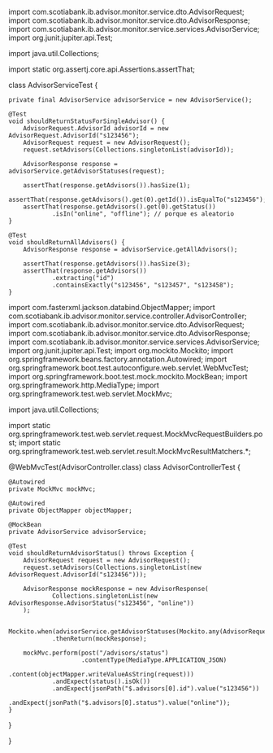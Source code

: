 import com.scotiabank.ib.advisor.monitor.service.dto.AdvisorRequest;
import com.scotiabank.ib.advisor.monitor.service.dto.AdvisorResponse;
import com.scotiabank.ib.advisor.monitor.service.services.AdvisorService;
import org.junit.jupiter.api.Test;

import java.util.Collections;

import static org.assertj.core.api.Assertions.assertThat;

class AdvisorServiceTest {

    private final AdvisorService advisorService = new AdvisorService();

    @Test
    void shouldReturnStatusForSingleAdvisor() {
        AdvisorRequest.AdvisorId advisorId = new AdvisorRequest.AdvisorId("s123456");
        AdvisorRequest request = new AdvisorRequest();
        request.setAdvisors(Collections.singletonList(advisorId));

        AdvisorResponse response = advisorService.getAdvisorStatuses(request);

        assertThat(response.getAdvisors()).hasSize(1);
        assertThat(response.getAdvisors().get(0).getId()).isEqualTo("s123456");
        assertThat(response.getAdvisors().get(0).getStatus())
                .isIn("online", "offline"); // porque es aleatorio
    }

    @Test
    void shouldReturnAllAdvisors() {
        AdvisorResponse response = advisorService.getAllAdvisors();

        assertThat(response.getAdvisors()).hasSize(3);
        assertThat(response.getAdvisors())
                .extracting("id")
                .containsExactly("s123456", "s123457", "s123458");
    }







import com.fasterxml.jackson.databind.ObjectMapper;
import com.scotiabank.ib.advisor.monitor.service.controller.AdvisorController;
import com.scotiabank.ib.advisor.monitor.service.dto.AdvisorRequest;
import com.scotiabank.ib.advisor.monitor.service.dto.AdvisorResponse;
import com.scotiabank.ib.advisor.monitor.service.services.AdvisorService;
import org.junit.jupiter.api.Test;
import org.mockito.Mockito;
import org.springframework.beans.factory.annotation.Autowired;
import org.springframework.boot.test.autoconfigure.web.servlet.WebMvcTest;
import org.springframework.boot.test.mock.mockito.MockBean;
import org.springframework.http.MediaType;
import org.springframework.test.web.servlet.MockMvc;

import java.util.Collections;

import static org.springframework.test.web.servlet.request.MockMvcRequestBuilders.post;
import static org.springframework.test.web.servlet.result.MockMvcResultMatchers.*;

@WebMvcTest(AdvisorController.class)
class AdvisorControllerTest {

    @Autowired
    private MockMvc mockMvc;

    @Autowired
    private ObjectMapper objectMapper;

    @MockBean
    private AdvisorService advisorService;

    @Test
    void shouldReturnAdvisorStatus() throws Exception {
        AdvisorRequest request = new AdvisorRequest();
        request.setAdvisors(Collections.singletonList(new AdvisorRequest.AdvisorId("s123456")));

        AdvisorResponse mockResponse = new AdvisorResponse(
                Collections.singletonList(new AdvisorResponse.AdvisorStatus("s123456", "online"))
        );

        Mockito.when(advisorService.getAdvisorStatuses(Mockito.any(AdvisorRequest.class)))
                .thenReturn(mockResponse);

        mockMvc.perform(post("/advisors/status")
                        .contentType(MediaType.APPLICATION_JSON)
                        .content(objectMapper.writeValueAsString(request)))
                .andExpect(status().isOk())
                .andExpect(jsonPath("$.advisors[0].id").value("s123456"))
                .andExpect(jsonPath("$.advisors[0].status").value("online"));
    }
}

}

